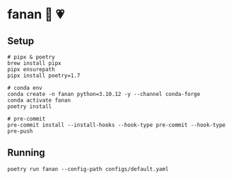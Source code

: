 # fanan 🎨 💗


## Setup
```shell
# pipx & poetry
brew install pipx
pipx ensurepath
pipx install poetry=1.7

# conda env
conda create -n fanan python=3.10.12 -y --channel conda-forge
conda activate fanan
poetry install

# pre-commit
pre-commit install --install-hooks --hook-type pre-commit --hook-type pre-push
```


## Running

```shell
poetry run fanan --config-path configs/default.yaml
```
